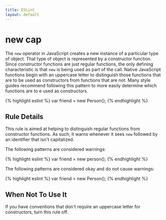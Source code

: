 ```yaml
---
title: ESLint
layout: default
---
```

# new cap

The `new` operator in JavaScript creates a new instance of a particular type of object. That type of object is represented by a constructor function. Since constructor functions are just regular functions, the only defining characteristic is that `new` is being used as part of the call. Native JavaScript functions begin with an uppercase letter to distinguish those functions that are to be used as constructors from functions that are not. Many style guides recommend following this pattern to more easily determine which functions are to e used as constructors.

{% highlight eslint %}
var friend = new Person();
{% endhighlight %}

## Rule Details

This rule is aimed at helping to distinguish regular functions from constructor functions. As such, it warns whenever it sees `new` followed by an identifier that isn't capitalized.

The following patterns are considered warnings:

{% highlight eslint %}
var friend = new person();
{% endhighlight %}

The following patterns are considered okay and do not cause warnings:

{% highlight eslint %}
var friend = new Person();
{% endhighlight %}

## When Not To Use It

If you have conventions that don't require an uppercase letter for constructors, turn this rule off.

